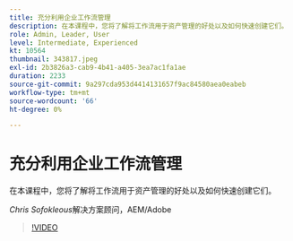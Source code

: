 ```yaml
---
title: 充分利用企业工作流管理
description: 在本课程中，您将了解将工作流用于资产管理的好处以及如何快速创建它们。
role: Admin, Leader, User
level: Intermediate, Experienced
kt: 10564
thumbnail: 343817.jpeg
exl-id: 2b3826a3-cab9-4b41-a405-3ea7ac1fa1ae
duration: 2233
source-git-commit: 9a297cda953d4414131657f9ac84580aea0eabeb
workflow-type: tm+mt
source-wordcount: '66'
ht-degree: 0%

---
```


# 充分利用企业工作流管理

在本课程中，您将了解将工作流用于资产管理的好处以及如何快速创建它们。

*Chris Sofokleous*&#x200B;解决方案顾问，AEM/Adobe

>[!VIDEO](https://video.tv.adobe.com/v/343817/?quality=12&learn=on)
